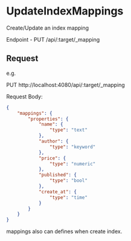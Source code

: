 # UpdateIndexMappings
Create/Update an index mapping

Endpoint - PUT /api/:target/_mapping

## Request

e.g.

PUT http://localhost:4080/api/:target/_mapping

Request Body: 

```json
{
	"mappings": {
		"properties": {
			"name": {
				"type": "text"
			},
			"author": {
				"type": "keyword"
			},
			"price": {
				"type": "numeric"
			},
			"published": {
				"type": "bool"
			},
			"create_at": {
				"type": "time"
			}
		}
	}
}
```

mappings also can defines when create index.
